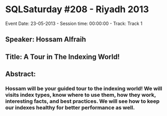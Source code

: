 # SQLSaturday #208 - Riyadh 2013
Event Date: 23-05-2013 - Session time: 00:00:00 - Track: Track 1
## Speaker: Hossam Alfraih
## Title: A Tour in The Indexing World!
## Abstract:
### Hossam will be your guided tour to the indexing world! We will visits index types, know where to use them, how they work, interesting facts, and best practices. We will see how to keep our indexes healthy for better performance as well.
